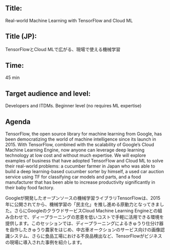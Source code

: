 ## Title:

Real-world Machine Learning with TensorFlow and Cloud ML

## Title (JP):

TensorFlowとCloud MLで広がる、現場で使える機械学習

## Time: 

45 min

## Target audience and level: 

Developers and ITDMs. Beginner level (no requires ML expertise)

## Agenda

TensorFlow, the open source library for machine learning from Google, has been democratizing the world of machine intelligence since its launch in 2015. With TensorFlow, combined with the scalability of Google’s Cloud Machine Learning Engine, now anyone can leverage deep learning technology at low cost and without much expertise. We will explore examples of business that have adopted TensorFlow and Cloud ML to solve their real-world problems: a cucumber farmer in Japan who was able to build a deep learning-based cucumber sorter by himself, a used car auction service using TF for classifying car models and parts, and a food manufacturer that has been able to increase productivity significantly in their baby food factory.

Googleが開発したオープンソースの機械学習ライブラリTensorFlowは、2015年に公開されてから、機械学習の「民主化」を推し進める原動力となってきました。さらにGoogleのクラウドサービスCloud Machine Learning Engineとの組み合わせで、ディープラーニングの恩恵を低いコストで手軽に活用できる環境を提供します。このセッションでは、ディープラーニングによるきゅうり仕分け器を自作したきゅうり農家をはじめ、中古車オークションのサービス向けの画像認識システム、さらに食品工場における不良品検出など、TensorFlowがビジネスの現場に導入された事例を紹介します。
